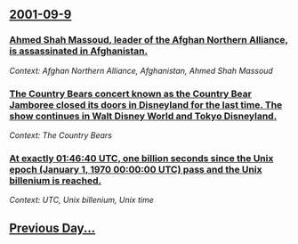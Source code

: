 ## [2001-09-9](/news/2001/09/9/index.md)

### [ Ahmed Shah Massoud, leader of the Afghan Northern Alliance, is assassinated in Afghanistan.](/news/2001/09/9/ahmed-shah-massoud-leader-of-the-afghan-northern-alliance-is-assassinated-in-afghanistan.md)
_Context: Afghan Northern Alliance, Afghanistan, Ahmed Shah Massoud_

### [ The Country Bears concert known as the Country Bear Jamboree closed its doors in Disneyland for the last time. The show continues in Walt Disney World and Tokyo Disneyland.](/news/2001/09/9/the-country-bears-concert-known-as-the-country-bear-jamboree-closed-its-doors-in-disneyland-for-the-last-time-the-show-continues-in-walt-d.md)
_Context: The Country Bears_

### [ At exactly 01:46:40 UTC, one billion seconds since the Unix epoch (January 1, 1970 00:00:00 UTC) pass and the Unix billenium is reached.](/news/2001/09/9/at-exactly-01-46-40-utc-one-billion-seconds-since-the-unix-epoch-january-1-1970-00-00-00-utc-pass-and-the-unix-billenium-is-reached.md)
_Context: UTC, Unix billenium, Unix time_

## [Previous Day...](/news/2001/09/8/index.md)

